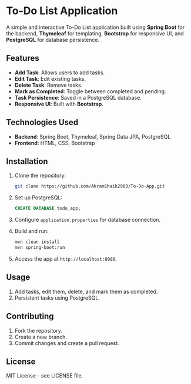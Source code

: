 # To-Do List Application

A simple and interactive To-Do List application built using **Spring Boot** for the backend, **Thymeleaf** for templating, **Bootstrap** for responsive UI, and **PostgreSQL** for database persistence.

## Features

- **Add Task**: Allows users to add tasks.
- **Edit Task**: Edit existing tasks.
- **Delete Task**: Remove tasks.
- **Mark as Completed**: Toggle between completed and pending.
- **Task Persistence**: Saved in a PostgreSQL database.
- **Responsive UI**: Built with **Bootstrap**.

## Technologies Used

- **Backend**: Spring Boot, Thymeleaf, Spring Data JPA, PostgreSQL
- **Frontend**: HTML, CSS, Bootstrap

## Installation

1. Clone the repository:
    ```bash
    git clone https://github.com/AkramShaik2903/To-Do-App.git
    ```

2. Set up PostgreSQL:
    ```sql
    CREATE DATABASE todo_app;
    ```

3. Configure `application.properties` for database connection.

4. Build and run:
    ```bash
    mvn clean install
    mvn spring-boot:run
    ```

5. Access the app at `http://localhost:8080`.

## Usage

1. Add tasks, edit them, delete, and mark them as completed.
2. Persistent tasks using PostgreSQL.

## Contributing

1. Fork the repository.
2. Create a new branch.
3. Commit changes and create a pull request.

## License

MIT License - see LICENSE file.
